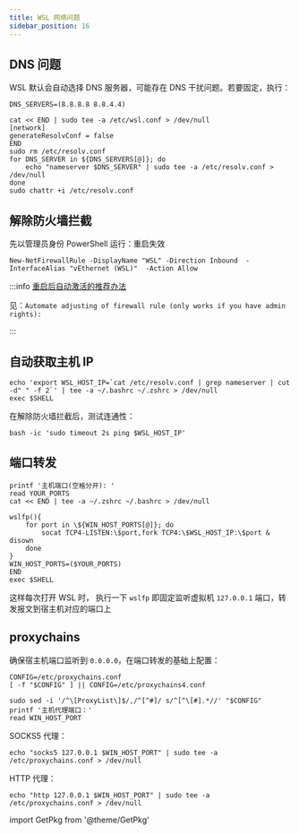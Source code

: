 ```yaml
---
title: WSL 网络问题
sidebar_position: 16
---
```


## DNS 问题

WSL 默认会自动选择 DNS 服务器，可能存在 DNS 干扰问题。若要固定，执行：

```shell
DNS_SERVERS=(8.8.8.8 8.8.4.4)

cat << END | sudo tee -a /etc/wsl.conf > /dev/null
[network]
generateResolvConf = false
END
sudo rm /etc/resolv.conf
for DNS_SERVER in ${DNS_SERVERS[@]}; do
    echo "nameserver $DNS_SERVER" | sudo tee -a /etc/resolv.conf > /dev/null
done
sudo chattr +i /etc/resolv.conf
```

## 解除防火墙拦截

<!--
Disable-NetFirewallRule -DisplayName "<进程名>.exe"
 -->

先以管理员身份 PowerShell 运行：重启失效

    New-NetFirewallRule -DisplayName "WSL" -Direction Inbound  -InterfaceAlias "vEthernet (WSL)"  -Action Allow

:::info [重启后自动激活的推荐办法](https://github.com/microsoft/WSL/issues/4139#issuecomment-778428577)

见：`Automate adjusting of firewall rule (only works if you have admin rights):`

:::

## 自动获取主机 IP

```shell
echo 'export WSL_HOST_IP=`cat /etc/resolv.conf | grep nameserver | cut -d" " -f 2`' | tee -a ~/.bashrc ~/.zshrc > /dev/null
exec $SHELL
```

在解除防火墙拦截后，测试连通性：

    bash -ic 'sudo timeout 2s ping $WSL_HOST_IP'

## 端口转发

<GetPkg name='socat' apt pacman />

```shell
printf '主机端口(空格分开): '
read YOUR_PORTS
cat << END | tee -a ~/.zshrc ~/.bashrc > /dev/null

wslfp(){
    for port in \${WIN_HOST_PORTS[@]}; do
        socat TCP4-LISTEN:\$port,fork TCP4:\$WSL_HOST_IP:\$port & disown
    done
}
WIN_HOST_PORTS=($YOUR_PORTS)
END
exec $SHELL
```

这样每次打开 WSL 时，
执行一下 `wslfp` 即固定监听虚拟机 `127.0.0.1` 端口，转发报文到宿主机对应的端口上

## proxychains

确保宿主机端口监听到 `0.0.0.0`，在端口转发的基础上配置：

<GetPkg name="proxychains-ng" apt pacman/>

```shell
CONFIG=/etc/proxychains.conf
[ -f "$CONFIG" ] || CONFIG=/etc/proxychains4.conf

sudo sed -i '/^\[ProxyList\]$/,/^[^#]/ s/^[^\[#].*//' "$CONFIG"
printf '主机代理端口：'
read WIN_HOST_PORT
```

SOCKS5 代理：

```shell
echo "socks5 127.0.0.1 $WIN_HOST_PORT" | sudo tee -a /etc/proxychains.conf > /dev/null
```

HTTP 代理：

```shell
echo "http 127.0.0.1 $WIN_HOST_PORT" | sudo tee -a /etc/proxychains.conf > /dev/null
```

import GetPkg from '@theme/GetPkg'
